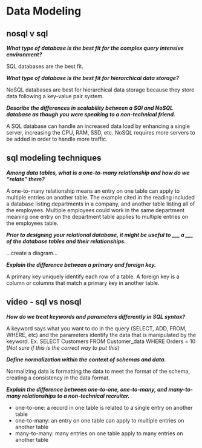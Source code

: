 # Data Modeling

## nosql v sql

***What type of database is the best fit for the complex query intensive environment?***

SQL databases are the best fit.

***What type of database is the best fit for hierarchical data storage?***

NoSQL databases are best for hierarchical data storage because they store data following a key-value pair system. 

***Describe the differences in scalability between a SQl and NoSQL database as though you were speaking to a non-technical friend.***

A SQL database can handle an increased data load by enhancing a single server, increasing the CPU, RAM, SSD, etc. NoSQL requires more servers to be added in order to handle more traffic.

## sql modeling techniques

***Among data tables, what is a one-to-many relationship and how do we “relate” them?***

A one-to-many relationship means an entry on one table can apply to multiple entries on another table. The example cited in the reading included a database listing departments in a company, and another table listing all of the employees. Multiple employees could work in the same department meaning one entry on the department table applies to multiple entries on the employees table.

***Prior to designing your relational database, it might be useful to ___ a ___ of the database tables and their relationships.***

...create a diagram...

***Explain the difference between a primary and foreign key.***

A primary key uniquely identify each row of a table. A foreign key is a column or columns that match a primary key in another table.

## video - sql vs nosql

***How do we treat keywords and parameters differently in SQL syntax?***

A keyword says what you want to do in the query (SELECT, ADD, FROM, WHERE, etc) and the parameters identify the data that is manipulated by the keyword. Ex. SELECT Customers FROM Customer_data WHERE Orders = 10 (*Not sure if this is the correct way to put this*)

***Define normalization within the context of schemas and data.***

Normalizing data is formatting the data to meet the format of the schema, creating a consistency in the data format.

***Explain the difference between one-to-one, one-to-many, and many-to-many relationships to a non-technical recruiter.***

- one-to-one: a record in one table is related to a single entry on another table
- one-to-many: an entry on one table can apply to multiple entries on another table
- many-to-many: many entries on one table apply to many entries on another table